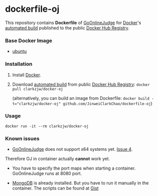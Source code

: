 dockerfile-oj
=============

This repository contains **Dockerfile** of [GoOnlineJudge](https://github.com/ZJGSU-Open-Source/GoOnlineJudge) for [Docker](https://www.docker.com/)'s [automated build](https://registry.hub.docker.com/u/clarkzjw/docker-oj/) published to the public [Docker Hub Registry](https://registry.hub.docker.com/).

### Base Docker Image

* [ubuntu](https://registry.hub.docker.com/_/ubuntu/)

### Installation

1. Install [Docker](https://www.docker.com/).

2. Download [automated build](https://registry.hub.docker.com/u/clarkzjw/docker-oj/) from public [Docker Hub Registry](https://registry.hub.docker.com/): `docker pull clarkzjw/docker-oj`

   (alternatively, you can build an image from Dockerfile: `docker build -t="clarkzjw/docker-oj" github.com/JinweiClarkChao/dockerfile-oj`)
   
### Usage

    docker run -it --rm clarkzjw/docker-oj

### Known issues

+ [GoOnlineJudge](https://github.com/ZJGSU-Open-Source/GoOnlineJudge) does not support x64 systems yet. [Issue 4](https://github.com/ZJGSU-Open-Source/RunServer/issues/4).

Therefore OJ in container actually **cannot** work yet. 

+ You have to specify the port maps when starting a container. GoOnlineJudge runs at 8080 port.

+ [MongoDB](http://www.mongodb.org/) is already installed. But you have to run it manually in the container. The scripts can be found at [Gist](https://gist.github.com/JinweiClarkChao/476a18024135393889ae)
